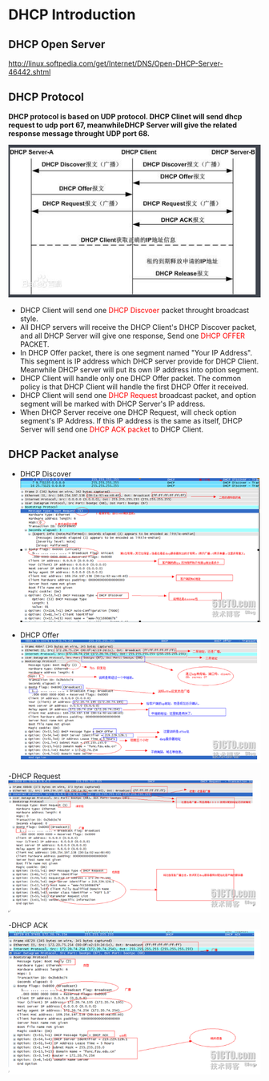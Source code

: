 # DHCP Introduction
## DHCP Open Server
http://linux.softpedia.com/get/Internet/DNS/Open-DHCP-Server-46442.shtml 

## DHCP Protocol
**DHCP protocol is based on UDP protocol. DHCP Clinet will send dhcp request to udp port 67, meanwhileDHCP Server will give the related response message throught UDP port 68.**

![](pic/dhcp_flow.png)

- DHCP Client will send one <font color=red>DHCP Discvoer</font> packet throught broadcast style.
- All DHCP servers will receive the DHCP Client's DHCP Discover packet, and all DHCP Server 
will give one response, Send one <font color=red>DHCP OFFER</font> PACKET.
- In DHCP Offer packet, there is one segment named "Your IP Address". This segment is IP address
which DHCP server provide for DHCP Client. Meanwhile DHCP server will put its own IP address into 
option segment.
- DHCP Client will handle only one DHCP Offer packet. The common policy is that DHCP Client will handle
the first DHCP Offer it received.
- DHCP Client will send one <font color=red>DHCP Request</font> broadcast packet, and option segment will be marked with DHCP 
Server's IP address.
- When DHCP Server receive one DHCP Request, will check option segment's IP Address. If this IP address
is the same as itself, DHCP Server will send one <font color=red>DHCP ACK packet</font> to DHCP Client.

## DHCP Packet analyse
- DHCP Discover
![](pic/dhcp_discover.png)

- DHCP Offer
![](pic/dhcp_offer.png)

-DHCP Request
![](pic/dhcp_request.png)

-DHCP ACK
![](pic/dhcp_ack.png)